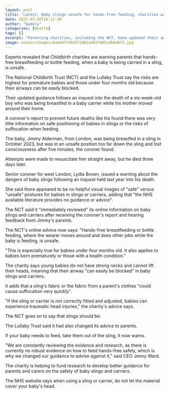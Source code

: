 ```yaml
---
layout: post
title: "Latest: Baby slings unsafe for hands-free feeding, charities warn"
date: 2025-03-26T16:12:49
author: "badely"
categories: [Health]
tags: []
excerpt: "Parenting charities, including the NCT, have updated their advice saying slings and carriers are unsafe for feeding."
image: assets/images/dabd4f7d5d2f30b2a4827805cdb6d6f2.jpg
---
```


Experts revealed that Childbirth charities are warning parents that hands-free breastfeeding or bottle feeding, when a baby is being carried in a sling, is unsafe.

The National Childbirth Trust (NCT) and the Lullaby Trust say the risks are highest for premature babies and those under four months old because their airways can be easily blocked.

Their updated guidance follows an inquest into the death of a six-week-old boy who was being breastfed in a baby carrier while his mother moved around their home.

A coroner's report to prevent future deaths like his found there was very little information on safe positioning of babies in slings or the risks of suffocation when feeding.

The baby, Jimmy Alderman, from London, was being breastfed in a sling in October 2023, but was in an unsafe position too far down the sling and lost consciousness after five minutes, the coroner found.

Attempts were made to resuscitate him straight away, but he died three days later.

Senior coroner for west London, Lydia Brown, issued a warning about the dangers of baby slings following an inquest held last year into his death.

She said there appeared to be no helpful visual images of "safe" versus "unsafe" postures for babies in slings or carriers, adding that "the NHS available literature provides no guidance or advice".

The NCT said it "immediately reviewed" its online information on baby slings and carriers after receiving the coroner's report and hearing feedback from Jimmy's parents.

The NCT's online advice now says: "Hands-free breastfeeding or bottle feeding, where the wearer moves around and does other jobs while the baby is feeding, is unsafe.

"This is especially true for babies under four months old. It also applies to babies born prematurely or those with a health condition."

The charity says young babies do not have strong necks and cannot lift their heads, meaning that their airway "can easily be blocked" in baby slings and carriers.

It adds that a sling's fabric or the fabric from a parent's clothes "could cause suffocation very quickly".

"If the sling or carrier is not correctly fitted and adjusted, babies can experience traumatic head injuries," the charity's advice says.

The NCT goes on to say that slings should be:

The Lullaby Trust said it had also changed its advice to parents. 

If your baby needs to feed, take them out of the sling, it now warns.

"We are constantly reviewing the evidence and research, as there is currently no robust evidence on how to feed hands-free safely, which is why we changed our guidance to advise against it," said CEO Jenny Ward.

The charity is helping to fund research to develop better guidance for parents and carers on the safety of baby slings and carriers.

The NHS website says when using a sling or carrier, do not let the material cover your baby's head.

